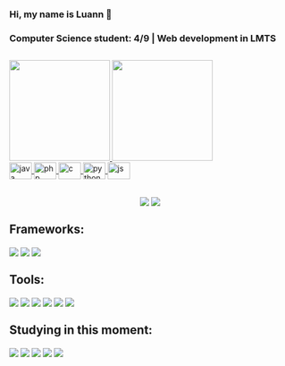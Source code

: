 ### Hi, my name is Luann 👋
### Computer Science student: 4/9 | Web development in LMTS
## 
<div>
  <a href="https://github.com/LuoLuann">
  <img height="180em" src="https://github-readme-stats.vercel.app/api?username=LuoLuann&theme=github_dark&show_icons=true"/>
  <img height="180em" src="https://github-readme-stats.vercel.app/api/top-langs/?username=LuoLuann&theme=github_dark&layout=compact"/>  
</div>

 
<div style="inline-block">
  <img align="center" alt="java" height="30" width="40"  src="https://cdn.jsdelivr.net/gh/devicons/devicon/icons/java/java-original.svg"/>
   <img align="center" alt="php" height="30" width="40" src="https://cdn.jsdelivr.net/gh/devicons/devicon/icons/php/php-original.svg" />
  <img align="center" alt="c" height="30" width="40"  src="https://cdn.jsdelivr.net/gh/devicons/devicon/icons/c/c-original.svg" />
  <img align="center" alt="python" height="30" width="40" src="https://cdn.jsdelivr.net/gh/devicons/devicon/icons/python/python-original.svg" />
  <img align="center" alt="js" height="30" width="40" src="https://cdn.jsdelivr.net/gh/devicons/devicon/icons/javascript/javascript-original.svg" />       
</div>
  
##
<div style="inline-block" align="center">
  <a href="https://www.linkedin.com/in/luann-b-ferreira-131556267" target="_blank"><img align="center"  src="https://img.shields.io/badge/LinkedIn-0077B5?style=for-the-badge&logo=linkedin&logoColor=white" target="_blank"><a/>
  <a href="https://instagram.com/luo_nn" target="_blank"><img align="center"  src="https://img.shields.io/badge/Instagram-E4405F?style=for-the-badge&logo=instagram&logoColor=white" target="_blank"><a/>
</div>
  
 ## Frameworks:
<div style="inline-block">
    <img align="center"  src="https://img.shields.io/badge/Laravel-FF2D20?style=for-the-badge&logo=laravel&logoColor=white"/>
  <img align="center"  src="https://img.shields.io/badge/Spring-6DB33F?style=for-the-badge&logo=spring&logoColor=white"/>
   <img align="center"  src="https://img.shields.io/badge/Bootstrap-563D7C?style=for-the-badge&logo=bootstrap&logoColor=white"/>
</div>

## Tools:
<div style="inline-block">
    <img align="center"  src="https://img.shields.io/badge/HTML5-E34F26?style=for-the-badge&logo=html5&logoColor=white"/>
  <img align="center"  src="https://img.shields.io/badge/CSS3-1572B6?style=for-the-badge&logo=css3&logoColor=white"/>
   <img align="center"  src="https://img.shields.io/badge/PostgreSQL-316192?style=for-the-badge&logo=postgresql&logoColor=white"/>
  <img align="center"  src="https://img.shields.io/badge/PostgreSQL-316192?style=for-the-badge&logo=postgresql&logoColor=white"/>
  <img align="center"  src="https://img.shields.io/badge/Linux-FCC624?style=for-the-badge&logo=linux&logoColor=black"/>
  <img align="center"  src="https://img.shields.io/badge/GitHub-100000?style=for-the-badge&logo=github&logoColor=white"/>
</div>  
  
## Studying in this moment:
<div style="inline-block">
    <img align="center"  src="https://img.shields.io/badge/JavaScript-323330?style=for-the-badge&logo=javascript&logoColor=F7DF1E"/>
  <img align="center"  src="https://img.shields.io/badge/React-20232A?style=for-the-badge&logo=react&logoColor=61DAFB"/>
  <img align="center"  src="https://img.shields.io/badge/Ruby-CC342D?style=for-the-badge&logo=ruby&logoColor=white"/>
  <img align="center"  src="https://img.shields.io/badge/Ruby_on_Rails-CC0000?style=for-the-badge&logo=ruby-on-rails&logoColor=white"/>
  <img align="center"  src="https://img.shields.io/badge/Arch_Linux-1793D1?style=for-the-badge&logo=arch-linux&logoColor=white"/>
  
</div>
  

